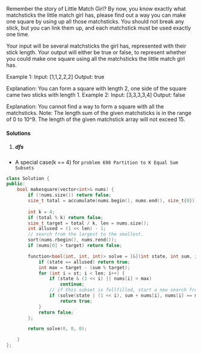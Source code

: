 Remember the story of Little Match Girl? By now, you know exactly what matchsticks the little match girl has, please find out a way you can make one square by using up all those matchsticks. You should not break any stick, but you can link them up, and each matchstick must be used exactly one time.

Your input will be several matchsticks the girl has, represented with their stick length. Your output will either be true or false, to represent whether you could make one square using all the matchsticks the little match girl has.

Example 1:
Input: [1,1,2,2,2]
Output: true

Explanation: You can form a square with length 2, one side of the square came two sticks with length 1.
Example 2:
Input: [3,3,3,3,4]
Output: false

Explanation: You cannot find a way to form a square with all the matchsticks.
Note:
The length sum of the given matchsticks is in the range of 0 to 10^9.
The length of the given matchstick array will not exceed 15.

#### Solutions

1. ##### dfs

- A special case(k == 4) for `problem 698 Partition to K Equal Sum Subsets`

```cpp
class Solution {
public:
    bool makesquare(vector<int>& nums) {
        if (!nums.size()) return false;
        size_t total = accumulate(nums.begin(), nums.end(), size_t{0});
        
        int k = 4;
        if (total % k) return false;
        size_t target = total / k, len = nums.size();
        int allused = (1 << len) - 1;
        // search from the largest to the smallest.
        sort(nums.rbegin(), nums.rend());
        if (nums[0] > target) return false;

        function<bool(int, int, int)> solve = [&](int state, int sum, int st) {
            if (state == allused) return true;
            int max = target - (sum % target);
            for (int i = st; i < len; i++) {
                if (state & (1 << i) || nums[i] > max)
                    continue;
                // if this subset is fullfilled, start a new search from the beginning.
                if (solve(state | (1 << i), sum + nums[i], nums[i] == max ? 0 : i + 1))
                    return true;
            }
            return false;
        };

        return solve(0, 0, 0);

    }
};
```